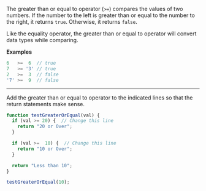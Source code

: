 The greater than or equal to operator (`>=`) compares the values of two numbers. If the number to the left is greater than or equal to the number to the right, it returns `true`. Otherwise, it returns `false`.

Like the equality operator, the greater than or equal to operator will convert data types while comparing.

**Examples**

```jsx
6   >=  6  // true
7   >= '3' // true
2   >=  3  // false
'7' >=  9  // false
```

---

Add the greater than or equal to operator to the indicated lines so that the return statements make sense.

```jsx
function testGreaterOrEqual(val) {
  if (val >= 20) {  // Change this line
    return "20 or Over";
  }

  if (val >=  10) {  // Change this line
    return "10 or Over";
  }

  return "Less than 10";
}

testGreaterOrEqual(10);
```
